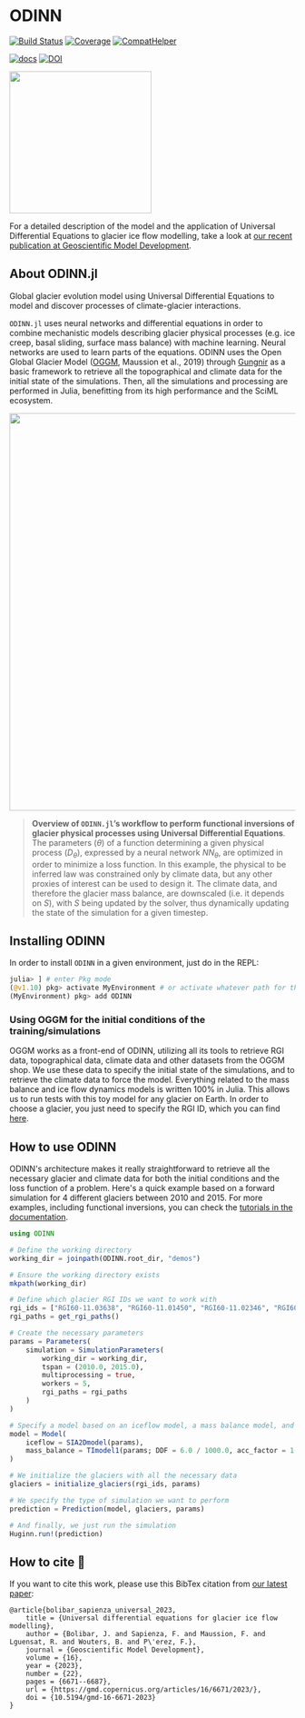 # ODINN

[![Build Status](https://github.com/ODINN-SciML/ODINN.jl/actions/workflows/CI.yml/badge.svg?branch=main)](https://github.com/ODINN-SciML/ODINN.jl/actions/workflows/CI.yml?query=branch%3Amain)
[![Coverage](https://codecov.io/gh/ODINN-SciML/ODINN.jl/branch/main/graph/badge.svg)](https://app.codecov.io/gh/ODINN-SciML/ODINN.jl)
[![CompatHelper](https://github.com/ODINN-SciML/ODINN.jl/actions/workflows/CompatHelper.yml/badge.svg)](https://github.com/ODINN-SciML/ODINN.jl/actions/workflows/CompatHelper.yml) 

[![docs](https://img.shields.io/badge/documentation-main-blue.svg)](https://odinn-sciml.github.io/ODINN.jl/)
[![DOI](https://zenodo.org/badge/DOI/10.5281/zenodo.8033313.svg)](https://doi.org/10.5281/zenodo.8033313)

<img src="https://github.com/ODINN-SciML/ODINN.jl/blob/main/plots/ODINN_sticker_original.png?raw=true" width="250">

For a detailed description of the model and the application of Universal Differential Equations to glacier ice flow modelling, take a look at [our recent publication at Geoscientific Model Development](https://gmd.copernicus.org/articles/16/6671/2023/gmd-16-6671-2023.html). 

## About ODINN.jl

Global glacier evolution model using Universal Differential Equations to model and discover processes of climate-glacier interactions. 

`ODINN.jl` uses neural networks and differential equations in order to combine mechanistic models describing glacier physical processes (e.g. ice creep, basal sliding, surface mass balance) with machine learning. Neural networks are used to learn parts of the equations. ODINN uses the Open Global Glacier Model ([OGGM](oggm.org/), Maussion et al., 2019) through [Gungnir](https://github.com/ODINN-SciML/Gungnir) as a basic framework to retrieve all the topographical and climate data for the initial state of the simulations. Then, all the simulations and processing are performed in Julia, benefitting from its high performance and the SciML ecosystem. 

<center><img src="https://github.com/ODINN-SciML/odinn_toy/blob/main/plots/overview_figure.png" width="700"></center>

> **Overview of `ODINN.jl`’s workflow to perform functional inversions of glacier physical processes using Universal Differential Equations**. The parameters ($θ$) of a function determining a given physical process ($D_θ$), expressed by a neural network $NN_θ$, are optimized in order to minimize a loss function. In this example, the physical to be inferred law was constrained only by climate data, but any other proxies of interest can be used to design it. The climate data, and therefore the glacier mass balance, are downscaled (i.e. it depends on $S$), with $S$ being updated by the solver, thus dynamically updating the state of the simulation for a given timestep.

## Installing ODINN 

In order to install `ODINN` in a given environment, just do in the REPL:
```julia
julia> ] # enter Pkg mode
(@v1.10) pkg> activate MyEnvironment # or activate whatever path for the Julia environment
(MyEnvironment) pkg> add ODINN
```

### Using OGGM for the initial conditions of the training/simulations 

OGGM works as a front-end of ODINN, utilizing all its tools to retrieve RGI data, topographical data, climate data and other datasets from the OGGM shop. We use these data to specify the initial state of the simulations, and to retrieve the climate data to force the model. Everything related to the mass balance and ice flow dynamics models is written 100% in Julia. This allows us to run tests with this toy model for any glacier on Earth. In order to choose a glacier, you just need to specify the RGI ID, which you can find [here](https://www.glims.org/maps/glims). 

## How to use ODINN

ODINN's architecture makes it really straightforward to retrieve all the necessary glacier and climate data for both the initial conditions and the loss function of a problem. Here's a quick example based on a forward simulation for 4 different glaciers between 2010 and 2015. For more examples, including functional inversions, you can check the [tutorials in the documentation](https://odinn-sciml.github.io/ODINN.jl/dev/forward_simulation/). 

```julia
using ODINN

# Define the working directory
working_dir = joinpath(ODINN.root_dir, "demos")

# Ensure the working directory exists
mkpath(working_dir)

# Define which glacier RGI IDs we want to work with
rgi_ids = ["RGI60-11.03638", "RGI60-11.01450", "RGI60-11.02346", "RGI60-08.00203"]
rgi_paths = get_rgi_paths()

# Create the necessary parameters
params = Parameters(
    simulation = SimulationParameters(
        working_dir = working_dir,
        tspan = (2010.0, 2015.0),
        multiprocessing = true,
        workers = 5,
        rgi_paths = rgi_paths
    )
)

# Specify a model based on an iceflow model, a mass balance model, and a machine learning model
model = Model(
    iceflow = SIA2Dmodel(params),
    mass_balance = TImodel1(params; DDF = 6.0 / 1000.0, acc_factor = 1.2 / 1000.0),
)

# We initialize the glaciers with all the necessary data
glaciers = initialize_glaciers(rgi_ids, params)

# We specify the type of simulation we want to perform
prediction = Prediction(model, glaciers, params)

# And finally, we just run the simulation
Huginn.run!(prediction)
```

## How to cite 📖

If you want to cite this work, please use this BibTex citation from [our latest paper](https://gmd.copernicus.org/articles/16/6671/2023/gmd-16-6671-2023.html):
```
@article{bolibar_sapienza_universal_2023,
	title = {Universal differential equations for glacier ice flow modelling},
	author = {Bolibar, J. and Sapienza, F. and Maussion, F. and Lguensat, R. and Wouters, B. and P\'erez, F.},
	journal = {Geoscientific Model Development},
	volume = {16},
	year = {2023},
	number = {22},
	pages = {6671--6687},
	url = {https://gmd.copernicus.org/articles/16/6671/2023/},
	doi = {10.5194/gmd-16-6671-2023}
}
```
